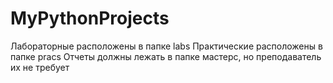 # MyPythonProjects
Лабораторные расположены в папке labs
Практические расположены в папке pracs
Отчеты должны лежать в папке мастерс, но преподаватель их не требует
